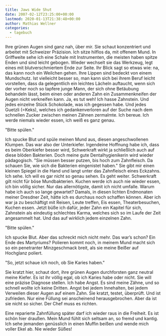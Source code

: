 ```yaml
---
title: Jaws Wide Shut
date: 2007-02-12T23:25:00+00:00
lastmod: 2020-01-13T21:38:48+00:00
author: Mathias Wellner
categories:
  - tagebuch
---
```

Ihre grünen Augen sind ganz nah, über mir. Sie schaut konzentriert und arbeitet mit Schweizer Präzision. Ich sitze hilflos da, mit offenem Mund. In Griffweite sehe ich eine Schale mit Instrumenten, die meisten haben spitze Enden und sind leicht gebogen. Wieder wechselt sie das Werkzeug, legt eines mit blutverschmiertem Ende zur Seite. Ihr Blick sagt so etwas wie: na, das kann noch ein Weilchen gehen. Ihre Lippen sind bedeckt von einem Mundschutz. Ist vielleicht besser so, man kann sich bei ihrem Beruf leicht vorstellen, dass da gelegentlich ein leichtes Lächeln auftaucht, wenn sich der vorher noch so tapfere junge Mann, der sich ohne Betäubung behandeln lässt, beim einen oder anderen Zahn ein Zusammenkneifen der Augen nicht verkneifen kann. Ja, es tut weh! Ich hasse Zahnstein. Und jedes einzelne Stück Schokolade, was ich gegessen habe. Und jedes Guetzli (=Keks), welches ich gedankenverloren auf der Suche nach dem schnellen Zucker zwischen meinen Zähnen zermalmte. Ich bereue. Ich werde niemals wieder essen, ich weiß es ganz genau. 

"Bitte spülen." 

Ich spucke Blut und spüle meinen Mund aus, diesen angeschwollenen Klumpen. Das war also der Unterkiefer. Irgendeine Hoffnung habe ich, dass es beim Oberkiefer besser wird, Schwerkraft wirkt ja schließlich auch auf diese blöden Bakterien. Doch meine gute Dentalhygienikerin wird wieder pädagogisch. "Sie müssen besser putzen, bis hoch zum Zahnfleisch. Da schauen Sie, wie sich die Bakterien eingenistet haben." Sie gibt mir einen kleinen Spiegel in die Hand und langt unter das Zahnfleisch eines Eckzahns. Ich sehe. Ich will es gar nicht so genau sehen. Es geht weiter. Schwerkraft gilt nicht für böse Mundbakterien. Kuchen werde ich auch nie wieder essen, ich bin völlig sicher. Nur das allernötigste, damit ich nicht umfalle. Warum habe ich auch so lange gewartet? Damals, in diesen lichten Endmonaten meiner Dresdner Zeit, hätte ich es durchaus noch schaffen können. Aber ich war ja zu beschäftigt mit Reisen, Leute treffen, Eis essen, Theaterbesuchen, Kuchen essen. Jetzt büße ich dafür, jeder Zahn ein Kapitel für sich, Zahnstein als eindeutig schlechtes Karma, welches sich so im Laufe der Zeit angesammelt hat. Und das auf wirklich jedem einzelnen Zahn. 

"Bitte spülen." 

Ich spucke Blut. Aber das schreckt mich nicht mehr. Das war&#8217;s schon? Ein Ende des Martyriums? Polieren kommt noch, in meinem Mund macht sich so ein penetranter Minzgeschmack breit, als sie meine Beißer auf Hochglanz poliert. 

"So, jetzt schaue ich noch, ob Sie Karies haben." 

Sie kratzt hier, schaut dort, ihre grünen Augen durchforsten ganz neutral meine Kiefer. Es ist ihr völlig egal, ob ich Karies habe oder nicht. Sie will eine präzise Diagnose stellen. Ich habe Angst. Es sind meine Zähne, und so schnell wollte ich keine Dritten. Angst bei jedem Innehalten, bei jedem Verweilen dieser Augen auf einem Zahn. Sie kratzt, testet, überprüft. Und ist zufrieden. Nur eine Füllung sei anscheinend herausgebrochen. Aber da ist sie nicht so sicher. Der Chef muss es richten. 

Eine reparierte Zahnfüllung später darf ich wieder raus in die Freiheit. Es ist schön hier draußen. Mein Mund fühlt sich seltsam an, so fremd und kantig. Ich sehe jemanden genüsslich in einen Muffin beißen und wende mich voller Ekel ab. Nie wieder Süßes!